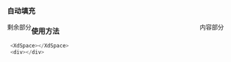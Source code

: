 ### 自动填充
<div id="space">
    <span style="float:left;">剩余部分</span>
    <sapn style="float:right;">内容部分</sapn>
</div>
<script type="text/javascript">
    new Vue({
        el:'#space'
    })
</script>

### 使用方法
```js
 <XdSpace></XdSpace>
 <div></div>
```

